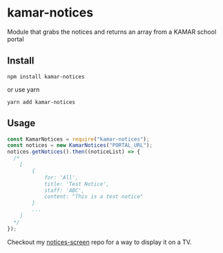 # kamar-notices

Module that grabs the notices and returns an array from a KAMAR school portal

## Install

```
npm install kamar-notices
```

or use yarn

```
yarn add kamar-notices
```

## Usage

```js
const KamarNotices = require("kamar-notices");
const notices = new KamarNotices("PORTAL_URL");
notices.getNotices().then((noticeList) => {
  /*
    [
        {
            for: 'All',
            title: 'Test Notice',
            staff: 'ABC',
            content: "This is a test notice"
        }
        ...
    ]
  */
});
```

Checkout my [notices-screen](https://github.com/chezzzer/notices-screen) repo for a way to display it on a TV.
